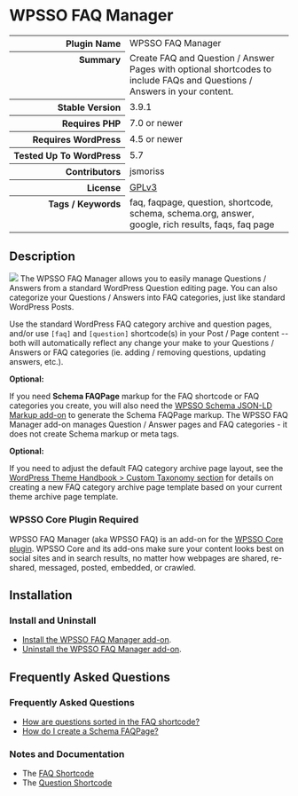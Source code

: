 <h1>WPSSO FAQ Manager</h1>

<table>
<tr><th align="right" valign="top" nowrap>Plugin Name</th><td>WPSSO FAQ Manager</td></tr>
<tr><th align="right" valign="top" nowrap>Summary</th><td>Create FAQ and Question / Answer Pages with optional shortcodes to include FAQs and Questions / Answers in your content.</td></tr>
<tr><th align="right" valign="top" nowrap>Stable Version</th><td>3.9.1</td></tr>
<tr><th align="right" valign="top" nowrap>Requires PHP</th><td>7.0 or newer</td></tr>
<tr><th align="right" valign="top" nowrap>Requires WordPress</th><td>4.5 or newer</td></tr>
<tr><th align="right" valign="top" nowrap>Tested Up To WordPress</th><td>5.7</td></tr>
<tr><th align="right" valign="top" nowrap>Contributors</th><td>jsmoriss</td></tr>
<tr><th align="right" valign="top" nowrap>License</th><td><a href="https://www.gnu.org/licenses/gpl.txt">GPLv3</a></td></tr>
<tr><th align="right" valign="top" nowrap>Tags / Keywords</th><td>faq, faqpage, question, shortcode, schema, schema.org, answer, google, rich results, faqs, faq page</td></tr>
</table>

<h2>Description</h2>

<p><img class="readme-icon" src="https://surniaulula.github.io/wpsso-faq/assets/icon-256x256.png"> The WPSSO FAQ Manager allows you to easily manage Questions / Answers from a standard WordPress Question editing page. You can also categorize your Questions / Answers into FAQ categories, just like standard WordPress Posts.</p>

<p>Use the standard WordPress FAQ category archive and question pages, and/or use <code>[faq]</code> and <code>[question]</code> shortcode(s) in your Post / Page content -- both will automatically reflect any change your make to your Questions / Answers or FAQ categories (ie. adding / removing questions, updating answers, etc.).</p>

<p><strong>Optional:</strong></p>

<p>If you need <strong>Schema FAQPage</strong> markup for the FAQ shortcode or FAQ categories you create, you will also need the <a href="https://wordpress.org/plugins/wpsso-schema-json-ld/">WPSSO Schema JSON-LD Markup add-on</a> to generate the Schema FAQPage markup. The WPSSO FAQ Manager add-on manages Question / Answer pages and FAQ categories - it does not create Schema markup or meta tags.</p>

<p><strong>Optional:</strong></p>

<p>If you need to adjust the default FAQ category archive page layout, see the <a href="https://developer.wordpress.org/themes/template-files-section/taxonomy-templates/#custom-taxonomy">WordPress Theme Handbook &gt; Custom Taxonomy section</a> for details on creating a new FAQ category archive page template based on your current theme archive page template.</p>

<h3>WPSSO Core Plugin Required</h3>

<p>WPSSO FAQ Manager (aka WPSSO FAQ) is an add-on for the <a href="https://wordpress.org/plugins/wpsso/">WPSSO Core plugin</a>. WPSSO Core and its add-ons make sure your content looks best on social sites and in search results, no matter how webpages are shared, re-shared, messaged, posted, embedded, or crawled.</p>


<h2>Installation</h2>

<h3 class="top">Install and Uninstall</h3>

<ul>
<li><a href="https://wpsso.com/docs/plugins/wpsso-faq/installation/install-the-plugin/">Install the WPSSO FAQ Manager add-on</a>.</li>
<li><a href="https://wpsso.com/docs/plugins/wpsso-faq/installation/uninstall-the-plugin/">Uninstall the WPSSO FAQ Manager add-on</a>.</li>
</ul>


<h2>Frequently Asked Questions</h2>

<h3 class="top">Frequently Asked Questions</h3>

<ul>
<li><a href="https://wpsso.com/docs/plugins/wpsso-faq/faqs/how-are-questions-sorted-in-the-faq-shortcode/">How are questions sorted in the FAQ shortcode?</a></li>
<li><a href="https://wpsso.com/docs/plugins/wpsso-faq/faqs/how-do-i-create-a-schema-faqpage/">How do I create a Schema FAQPage?</a></li>
</ul>

<h3>Notes and Documentation</h3>

<ul>
<li>The <a href="https://wpsso.com/docs/plugins/wpsso-faq/notes/faq-shortcode/">FAQ Shortcode</a></li>
<li>The <a href="https://wpsso.com/docs/plugins/wpsso-faq/notes/question-shortcode/">Question Shortcode</a></li>
</ul>


